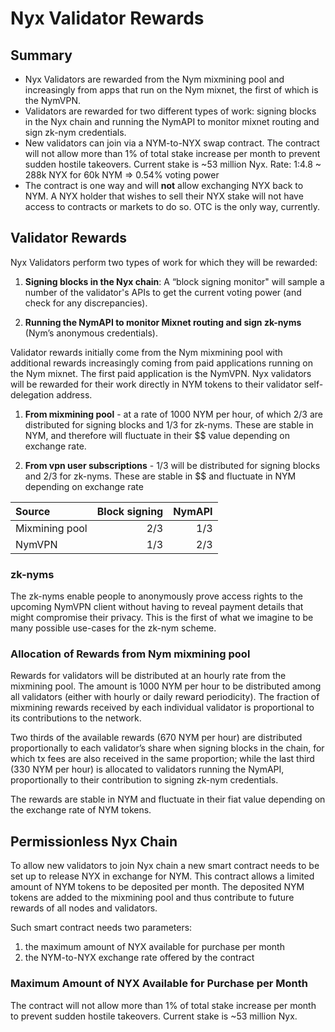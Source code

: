 # Nyx Validator Rewards

<!-- Add:
- Introduction
- References to Nym fundamental papers on the topic
- Disclaimers (not final/legal stuff etc)
-->

## Summary

* Nyx Validators are rewarded from the Nym mixmining pool and increasingly from apps that run on the Nym mixnet, the first of which is the NymVPN.
* Validators are rewarded for two different types of work: signing blocks in the Nyx chain and running the NymAPI to monitor mixnet routing and sign zk-nym credentials.
* New validators can join via a NYM-to-NYX swap contract. The contract will not allow more than 1% of total stake increase per month to prevent sudden hostile takeovers. Current stake is ~53 million Nyx. Rate: 1:4.8 ~ 288k NYX for 60k NYM => 0.54% voting power
* The contract is one way and will **not** allow exchanging NYX back to NYM. A NYX holder that wishes to sell their NYX stake will not have access to contracts or markets to do so. OTC is the only way, currently.

## Validator Rewards

Nyx Validators perform two types of work for which they will be rewarded:

1. **Signing blocks in the Nyx chain**: A “block signing monitor" will sample a number of the validator's APIs to get the current voting power (and check for any discrepancies).

2. **Running the NymAPI to monitor Mixnet routing and sign zk-nyms** (Nym’s anonymous credentials).

Validator rewards initially come from the Nym mixmining pool with additional rewards increasingly coming from paid applications running on the Nym mixnet. The first paid application is the NymVPN. Nyx validators will be rewarded for their work directly in NYM tokens to their validator self-delegation address.

1. **From mixmining pool** - at a rate of 1000 NYM per hour, of which 2/3 are distributed for signing blocks and 1/3 for zk-nyms. These are stable in NYM, and therefore will fluctuate in their $$ value depending on exchange rate.

2. **From vpn user subscriptions** - 1/3 will be distributed for signing blocks and 2/3 for zk-nyms. These are stable in $$ and fluctuate in NYM depending on exchange rate

| Source         | Block signing | NymAPI |
| :--            | --:           | --:    |
| Mixmining pool | 2/3           | 1/3    |
| NymVPN         | 1/3           | 2/3    |

### zk-nyms

The zk-nyms enable people to anonymously prove access rights to the upcoming NymVPN client without having to reveal payment details that might compromise their privacy. This is the first of what we imagine to be many possible use-cases for the zk-nym scheme.

### Allocation of Rewards from Nym mixmining pool

Rewards for validators will be distributed at an hourly rate from the mixmining pool. The amount is 1000 NYM per hour to be distributed among all validators (either with hourly or daily reward periodicity). The fraction of mixmining rewards received by each individual validator is proportional to its contributions to the network.

Two thirds of the available rewards (670 NYM per hour) are distributed proportionally to each validator’s share when signing blocks in the chain, for which tx fees are also received in the same proportion; while the last third (330 NYM per hour) is allocated to validators running the NymAPI, proportionally to their contribution to signing zk-nym credentials.

The rewards are stable in NYM and fluctuate in their fiat value depending on the exchange rate of NYM tokens.

## Permissionless Nyx Chain

To allow new validators to join Nyx chain a new smart contract needs to be set up to release NYX in exchange for NYM. This contract allows a limited amount of NYM tokens to be deposited per month. The deposited NYM tokens are added to the mixmining pool and thus contribute to future rewards of all nodes and validators.

Such smart contract needs two parameters:

1. the maximum amount of NYX available for purchase per month
2. the NYM-to-NYX exchange rate offered by the contract


### Maximum Amount of NYX Available for Purchase per Month

<!--TODO:
- make a fn in book.toml to pull the current stake so it's always up to date
- Asign it to a VAR and use the var in the text bellow-->

The contract will not allow more than 1% of total stake increase per month to prevent sudden hostile takeovers. Current stake is ~53 million Nyx.
